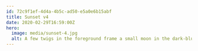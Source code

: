 ```yaml
---
id: 72c9f1ef-4d4a-4b5c-ad50-e5a0e6b15abf
title: Sunset v4
date: 2020-02-29T16:59:00Z
hero:
  image: media/sunset-4.jpg
  alt: A few twigs in the foreground frame a small moon in the dark-blue sky. A hint of orange lights some clouds.
---
```

